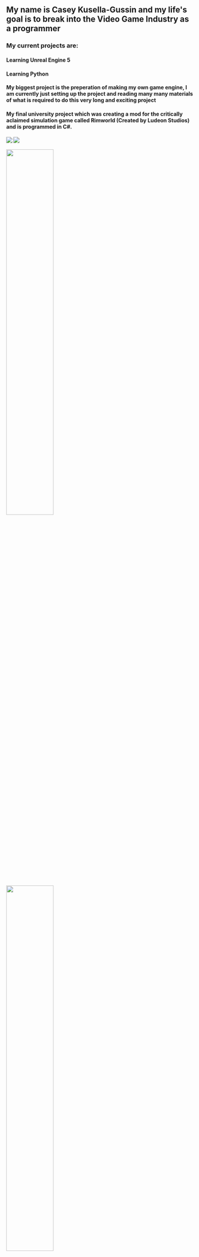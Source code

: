 <p>
	<h2 align="left">My name is Casey Kusella-Gussin and my life's goal is to break into the Video Game Industry as a programmer</h2>
	<h3>My current projects are: </h3>
	<h4>Learning Unreal Engine 5</h4>
	<h4>Learning Python</h4>
	<h4>My biggest project is the preperation of making my own game engine, I am currently just setting up the project and reading many many materials of what is 		required to do this very long and exciting project</h4>
	<h4>My final university project which was creating a mod for the critically aclaimed simulation game called Rimworld (Created by Ludeon Studios) and is 		programmed in C#.<h4>
	
</p>
<img  src="https://github-readme-stats.vercel.app/api?username=ckusellagussin&theme=github_dark&hide_border=true"/>
<img  src="https://github-readme-stats.vercel.app/api/top-langs/?username=ckusellagussin&theme=github_dark&layout=compact&hide_border=true&card_width=445"/>
</p>
<p align="left">
	<img  src="https://wakatime.com/share/@ckgussin/c9c44411-d362-41bc-aeca-60034cb2898b.svg" float=left width=50% height=50%/></p>
</p>
<p align="left">
	<img  src="https://wakatime.com/share/@ckgussin/aaff598a-a83c-4966-bbe1-a3d6c1d6fae5.svg" float=left width=50% height=50%/></p>
</p>

<!---
ckusellagussin/ckusellagussin is a ✨ special ✨ repository because its `README.md` (this file) appears on your GitHub profile.
You can click the Preview link to take a look at your changes.
--->
